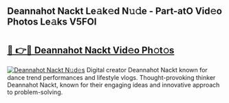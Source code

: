 ## Deannahot Nackt Le𝚊k𝚎d N𝚞𝚍e - Part-atO Vid𝚎o Photos Le𝚊ks V5FOI

# <h2><a href="http://fb3tmo.evod.top/?m=Deannahot+Nackt">🔗 👉🔴 Deannahot Nackt Vid𝚎o Ph𝚘t𝚘s</a></h2>

[![Deannahot Nackt N𝚞d𝚎s](https://i.imgur.com/8V9OHl7.gif)](http://fb3tmo.evod.top/?m=Deannahot+Nackt)
Digital creator Deannahot Nackt known for dance trend performances and lifestyle vlogs. Thought-provoking thinker Deannahot Nackt, known for their engaging ideas and innovative approach to problem-solving. 
